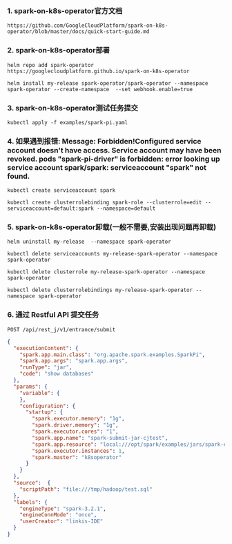 
### 1. spark-on-k8s-operator官方文档

```text
https://github.com/GoogleCloudPlatform/spark-on-k8s-operator/blob/master/docs/quick-start-guide.md
```


### 2. spark-on-k8s-operator部署

```text
helm repo add spark-operator https://googlecloudplatform.github.io/spark-on-k8s-operator

helm install my-release spark-operator/spark-operator --namespace spark-operator --create-namespace  --set webhook.enable=true  
```

### 3. spark-on-k8s-operator测试任务提交

```text
kubectl apply -f examples/spark-pi.yaml
```

### 4. 如果遇到报错: Message: Forbidden!Configured service account doesn't have access. Service account may have been revoked. pods "spark-pi-driver" is forbidden: error looking up service account spark/spark: serviceaccount "spark" not found.

```text
kubectl create serviceaccount spark

kubectl create clusterrolebinding spark-role --clusterrole=edit --serviceaccount=default:spark --namespace=default
```

### 5. spark-on-k8s-operator卸载(一般不需要,安装出现问题再卸载)

```text
helm uninstall my-release  --namespace spark-operator

kubectl delete serviceaccounts my-release-spark-operator --namespace spark-operator

kubectl delete clusterrole my-release-spark-operator --namespace spark-operator

kubectl delete clusterrolebindings my-release-spark-operator --namespace spark-operator
```

### 6. 通过 Restful API 提交任务
```text
POST /api/rest_j/v1/entrance/submit
```

```json
{
  "executionContent": {
    "spark.app.main.class": "org.apache.spark.examples.SparkPi",
    "spark.app.args": "spark.app.args",
    "runType": "jar",
    "code": "show databases"
  },
  "params": {
    "variable": {
    },
    "configuration": {
      "startup": {
        "spark.executor.memory": "1g",
        "spark.driver.memory": "1g",
        "spark.executor.cores": "1",
        "spark.app.name": "spark-submit-jar-cjtest",
        "spark.app.resource": "local:///opt/spark/examples/jars/spark-examples_2.12-3.2.1.jar",
        "spark.executor.instances": 1,
        "spark.master": "k8soperator"
      }
    }
  },
  "source":  {
    "scriptPath": "file:///tmp/hadoop/test.sql"
  },
  "labels": {
    "engineType": "spark-3.2.1",
    "engineConnMode": "once",
    "userCreator": "linkis-IDE"
  }
}
```

